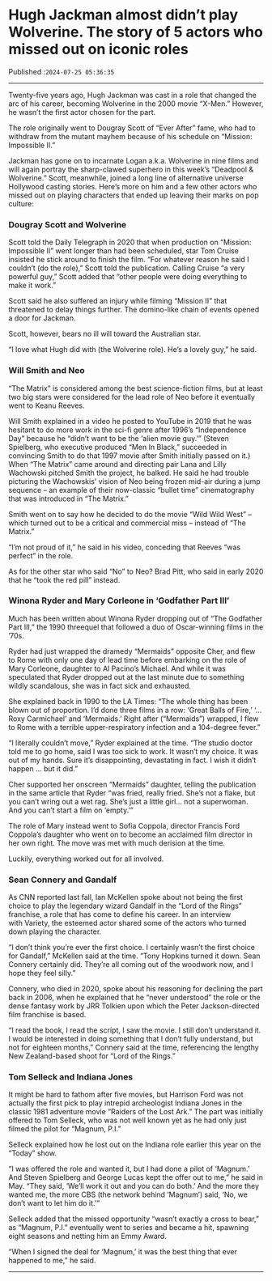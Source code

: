 # Hugh Jackman almost didn’t play Wolverine. The story of 5 actors who missed out on iconic roles

Published :`2024-07-25 05:36:35`

---

Twenty-five years ago, Hugh Jackman was cast in a role that changed the arc of his career, becoming Wolverine in the 2000 movie “X-Men.” However, he wasn’t the first actor chosen for the part.

The role originally went to Dougray Scott of “Ever After” fame, who had to withdraw from the mutant mayhem because of his schedule on “Mission: Impossible II.”

Jackman has gone on to incarnate Logan a.k.a. Wolverine in nine films and will again portray the sharp-clawed superhero in this week’s “Deadpool & Wolverine.” Scott, meanwhile, joined a long line of alternative universe Hollywood casting stories. Here’s more on him and a few other actors who missed out on playing characters that ended up leaving their marks on pop culture:

### Dougray Scott and Wolverine

Scott told the Daily Telegraph in 2020 that when production on “Mission: Impossible II” went longer than had been scheduled, star Tom Cruise insisted he stick around to finish the film. “For whatever reason he said I couldn’t (do the role),” Scott told the publication. Calling Cruise “a very powerful guy,” Scott added that “other people were doing everything to make it work.”

Scott said he also suffered an injury while filming “Mission II” that threatened to delay things further. The domino-like chain of events opened a door for Jackman.

Scott, however, bears no ill will toward the Australian star.

“I love what Hugh did with (the Wolverine role). He’s a lovely guy,” he said.

### Will Smith and Neo

“The Matrix” is considered among the best science-fiction films, but at least two big stars were considered for the lead role of Neo before it eventually went to Keanu Reeves.

Will Smith explained in a video he posted to YouTube in 2019 that he was hesitant to do more work in the sci-fi genre after 1996’s “Independence Day” because he “didn’t want to be the ‘alien movie guy.’” (Steven Spielberg, who executive produced “Men In Black,” succeeded in convincing Smith to do that 1997 movie after Smith initially passed on it.) When “The Matrix” came around and directing pair Lana and Lilly Wachowski pitched Smith the project, he balked. He said he had trouble picturing the Wachowskis’ vision of Neo being frozen mid-air during a jump sequence – an example of their now-classic “bullet time” cinematography that was introduced in “The Matrix.”

Smith went on to say how he decided to do the movie “Wild Wild West” – which turned out to be a critical and commercial miss – instead of “The Matrix.”

“I’m not proud of it,” he said in his video, conceding that Reeves “was perfect” in the role.

As for the other star who said “No” to Neo? Brad Pitt, who said in early 2020 that he “took the red pill” instead.

### Winona Ryder and Mary Corleone in ‘Godfather Part III’

Much has been written about Winona Ryder dropping out of “The Godfather Part III,” the 1990 threequel that followed a duo of Oscar-winning films in the ’70s.

Ryder had just wrapped the dramedy “Mermaids” opposite Cher, and flew to Rome with only one day of lead time before embarking on the role of Mary Corleone, daughter to Al Pacino’s Michael. And while it was speculated that Ryder dropped out at the last minute due to something wildly scandalous, she was in fact sick and exhausted.

She explained back in 1990 to the LA Times: “The whole thing has been blown out of proportion. I’d done three films in a row: ‘Great Balls of Fire,’ ‘… Roxy Carmichael’ and ‘Mermaids.’ Right after (“Mermaids”) wrapped, I flew to Rome with a terrible upper-respiratory infection and a 104-degree fever.”

“I literally couldn’t move,” Ryder explained at the time. “The studio doctor told me to go home, said I was too sick to work. It wasn’t my choice. It was out of my hands. Sure it’s disappointing, devastating in fact. I wish it didn’t happen … but it did.”

Cher supported her onscreen “Mermaids” daughter, telling the publication in the same article that Ryder “was fried, really fried. She’s not a flake, but you can’t wring out a wet rag. She’s just a little girl… not a superwoman. And you can’t start a film on ‘empty.’”

The role of Mary instead went to Sofia Coppola, director Francis Ford Coppola’s daughter who went on to become an acclaimed film director in her own right. The move was met with much derision at the time.

Luckily, everything worked out for all involved.

### Sean Connery and Gandalf

As CNN reported last fall, Ian McKellen spoke about not being the first choice to play the legendary wizard Gandalf in the “Lord of the Rings” franchise, a role that has come to define his career. In an interview with Variety, the esteemed actor shared some of the actors who turned down playing the character.

“I don’t think you’re ever the first choice. I certainly wasn’t the first choice for Gandalf,” McKellen said at the time. “Tony Hopkins turned it down. Sean Connery certainly did. They’re all coming out of the woodwork now, and I hope they feel silly.”

Connery, who died in 2020, spoke about his reasoning for declining the part back in 2006, when he explained that he “never understood” the role or the dense fantasy work by JRR Tolkien upon which the Peter Jackson-directed film franchise is based.

“I read the book, I read the script, I saw the movie. I still don’t understand it. I would be interested in doing something that I don’t fully understand, but not for eighteen months,” Connery said at the time, referencing the lengthy New Zealand-based shoot for “Lord of the Rings.”

### Tom Selleck and Indiana Jones

It might be hard to fathom after five movies, but Harrison Ford was not actually the first pick to play intrepid archeologist Indiana Jones in the classic 1981 adventure movie “Raiders of the Lost Ark.” The part was initially offered to Tom Selleck, who was not well known yet as he had only just filmed the pilot for “Magnum, P.I.”

Selleck explained how he lost out on the Indiana role earlier this year on the “Today” show.

“I was offered the role and wanted it, but I had done a pilot of ‘Magnum.’ And Steven Spielberg and George Lucas kept the offer out to me,” he said in May. “They said, ‘We’ll work it out and you can do both.’ And the more they wanted me, the more CBS (the network behind ‘Magnum’) said, ‘No, we don’t want to let him do it.’”

Selleck added that the missed opportunity “wasn’t exactly a cross to bear,” as “Magnum, P.I.” eventually went to series and became a hit, spawning eight seasons and netting him an Emmy Award.

“When I signed the deal for ‘Magnum,’ it was the best thing that ever happened to me,” he said.

---

